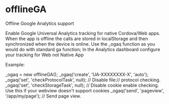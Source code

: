 offlineGA
=========

Offline Google Analytics support

Enable Google Universal Analytics tracking for native Cordova/Web apps.
When the app is offline the calls are stored in localStorage and then synchronized when the device is online.
Use the _ogaq function as you would do with standard ga function;
In the Analytics dashboard configure your tracking for Web not Native App

Example:

_ogaq = new offlineGA();
_ogaq('create', 'UA-XXXXXXXX-X', 'auto');
_ogaq('set', 'checkProtocolTask', null); // Disable file:// protocol checking.
_ogaq('set', 'checkStorageTask', null); // Disable cookie enable checking. Use this if your webview doesn't support cookies
_ogaq('send', 'pageview', '/app/my/page'); // Send page view.
